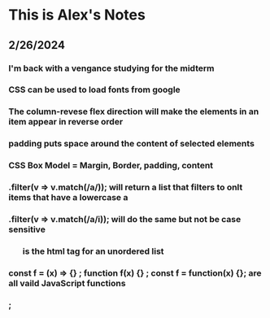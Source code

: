 # This is Alex's Notes

## 2/26/2024
### I'm back with a vengance studying for the midterm
### CSS can be used to load fonts from google
### The column-revese flex direction will make the elements in an item appear in reverse order
### padding puts space around the content of selected elements
### CSS Box Model = Margin, Border, padding, content
### .filter(v => v.match(/a/)); will return a list that filters to onlt items that have a lowercase a
### .filter(v => v.match(/a/i)); will do the same but not be case sensitive
### <ul> is the html tag for an unordered list
### const f = (x) => {} ; function f(x) {} ; const f = function(x) {}; are all vaild JavaScript functions
### <script>1+1</script>;  <script src='main.js' />;  <div onclick='1+1' /> are all valid ways to include Javascript in HTML
### { n:1 } is a valid JavaScript object
### DOM textContent Property sets the child text for an element
### <a href='https://c.com'>x</a> actually makes a link
### div.header { color: blue; } would turn the text Blue because BYU is in a div element with the header class
### {"x":3} is valid JSON
### chmod +x deploy.sh makes a script executable
### c260.cs.byu.edu is a DNS subdomain
### the CNAME DNS record type should be used to point to another DNS record



## 1/29/2024
### iframe is a useful element for showing youtube videos
### table is a great way to make bingo cards
### style can be used to give lines to your tables 

## 1/18/2024
### A secure connection is not only important for money transactions but for protecting personal information
### Websites are cheaper that I thought, except for .gold sites starting at $101

## 1/17/2024
### You can create an Elastic IP address so even when your sever goes down it will retain the same IP
### A key pair is a combination of a public key that is used to encrypt data and a private key that is used to decrypt data

## 1/12/2024
### pulling reguarlying is important if working with multiple people
### conflicts can still be resolved by merging
